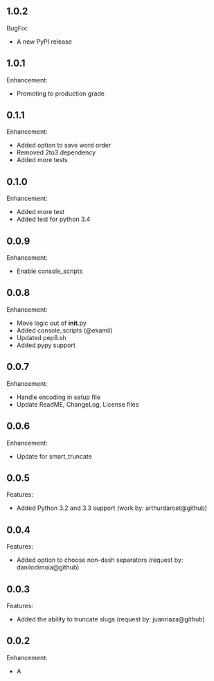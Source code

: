 ## 1.0.2

BugFix:

  - A new PyPI release

## 1.0.1

Enhancement:

  - Promoting to production grade

## 0.1.1

Enhancement:

  - Added option to save word order
  - Removed 2to3 dependency
  - Added more tests

## 0.1.0

Enhancement:

  - Added more test
  - Added test for python 3.4

## 0.0.9

Enhancement:

  - Enable console_scripts


## 0.0.8

Enhancement:

  - Move logic out of __init__.py
  - Added console_scripts (@ekamil)
  - Updated pep8.sh
  - Added pypy support


## 0.0.7

Enhancement:

  - Handle encoding in setup file
  - Update ReadME, ChangeLog, License files


## 0.0.6

Enhancement:

  - Update for smart_truncate


## 0.0.5

Features:

  - Added Python 3.2 and 3.3 support (work by: arthurdarcet@github)


## 0.0.4

Features:

  - Added option to choose non-dash separators (request by: danilodimoia@github)


## 0.0.3

Features:

  - Added the ability to truncate slugs (request by: juanriaza@github)


## 0.0.2

Enhancement:

  - A
